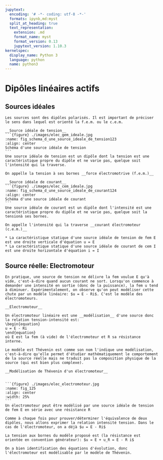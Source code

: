 ```yaml
---
jupytext:
  encoding: '# -*- coding: utf-8 -*-'
  formats: ipynb,md:myst
  split_at_heading: true
  text_representation:
    extension: .md
    format_name: myst
    format_version: 0.13
    jupytext_version: 1.10.3
kernelspec:
  display_name: Python 3
  language: python
  name: python3
---
```


# Dipôles linéaires actifs

## Sources idéales

````{margin} __Source: dipôle polarisé__
Les sources sont des dipôles polarisés. Il est important de préciser le sens dans lequel est orienté la f.e.m. ou le c.e.m.
````
````{important} 
__Source idéale de tension__
```{figure} ./images/elec_gem_ideale.jpg
:name: fig_schema_d_une_source_ideale_de_tension123
:align: center
Schéma d'une source idéale de tension
```
Une source idéale de tension est un dipôle dont la tension est une caractéristique propre du dipôle et ne varie pas, quelque soit l'intensité qui la traverse.

On appelle la tension à ses bornes __force électromotrive (f.e.m.)__
````

````{important} 
__Source idéale de courant__
```{figure} ./images/elec_cem_ideale.jpg
:name: fig_schema_d_une_source_ideale_de_courant124
:align: center
Schéma d'une source idéale de courant
```
Une source idéale de courant est un dipôle dont l'intensité est une caractéristique propre du dipôle et ne varie pas, quelque soit la tensionà ses bornes.

On appelle l'intensité qui la traverse __courant électromoteur (c.e.m.)__
````


````{topic} Caractéristique statique  
* La caractéristique statique d'une source idéale de tension de fem E est une droite verticale d'équation u = E
* La caractéristique statique d'une source idéale de courant de cem I est une droite horizontale d'équation i = I
````

## Source réelle: Electromoteur

````{topic} Comportement réels des sources  
En pratique, une source de tension ne délivre la fem voulue E qu'à vide, c'est-à-dire quand aucun courant ne sort. Lorsqu'on commence à demander une intensité en sortie (donc de la puissance), la fem u tend à diminuer. Expérimentalement, on observe qu'on peut modéliser cette chute par un modèle linéaire: $u = E - Ri$. C'est le modèle des électromoteurs.
````


````{important} 
__Electromoteur__

Un électromoteur linéaire est une __modélisation__ d'une source donc la relation tension-intensité est:
\begin{equation}
u = E - Ri
\end{equation}
où E est la fem (à vide) de l'électromoteur et R sa résistance interne.
````

````{sidebar} __C'est une modélisation__
Le modèle est Thévenin est comme son nom l'indique une modélisation, c'est-à-dire qu'elle permet d'étudier mathématiquement le comportement de la source réelle mais ne traduit pas la composition physique de la source (qui est bien plus complexe).

````
````{important} 
__Modélisation de Thévenin d'un électromoteur__


```{figure} ./images/elec_electromoteur.jpg
:name: fig_125
:align: center
:width: 25%
```
Un électromoteur peut être modélisé par une source idéale de tension de fem E en série avec une résistance R
````

````{topic} Démonstration  
Comme à chaque fois pour prouver/déterminer l'équivalence de deux dipôles, nous allons exprimer la relation intensité tension. Dans le cas de l'électromoteur, on a déjà $u = E - Ri$

La tension aux bornes du modèle proposé est (la résistance est orientée en convention générateur): $u = E + u_R = E - R i$

On a bien identification des équations d'évolution, donc l'électromoteur est modélisable par le modèle de Thévenin.
````

